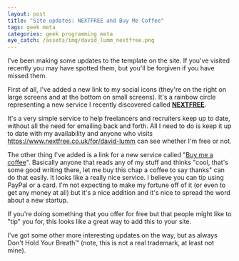 ```yaml
---
layout: post
title: "Site updates: NEXTFREE and Buy Me Coffee"
tags: geek meta
categories: geek programming meta
eye_catch: /assets/img/david_lumm_nextfree.png
---
```


I've been making some updates to the template on the site. If you've visited recently you may have spotted them, but you'll be forgiven if you have missed them.

First of all, I've added a new link to my social icons (they're on the right on large screens and at the bottom on small screens). It's a rainbow circle representing a new service I recently discovered called [**NEXTFREE**](https://www.nextfree.co.uk/for/david-lumm).

It's a very simple service to help freelancers and recruiters keep up to date, without all the need for emailing back and forth. All I need to do is keep it up to date with my availability and anyone who visits https://www.nextfree.co.uk/for/david-lumm can see whether I'm free or not.

The other thing I've added is a link for a new service called "[Buy me a coffee](https://www.buymeacoffee.com/davidlumm)". Basically anyone that reads any of my stuff and thinks "cool, that's some good writing there, let me buy this chap a coffee to say thanks" can do that easily. It looks like a really nice service. I believe you can tip using PayPal or a card. I'm not expecting to make my fortune off of it (or even to get any money at all) but it's a nice addition and it's nice to spread the word about a new startup.

If you're doing something that you offer for free but that people might like to "tip" you for, this looks like a great way to add this to your site.

I've got some other more interesting updates on the way, but as always Don't Hold Your Breath&trade; (note, this is not a real trademark, at least not mine).